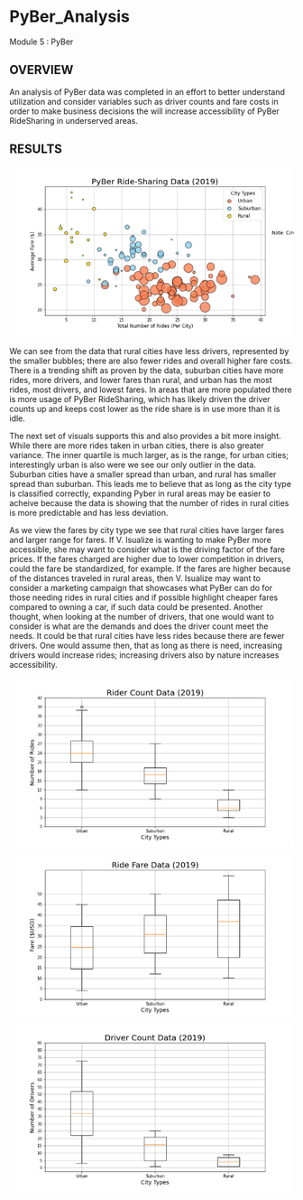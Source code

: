 # PyBer_Analysis
Module 5 : PyBer


## OVERVIEW
An analysis of PyBer data was completed in an effort to better understand utilization and consider variables such as driver counts and fare costs in order to make business decisions the will increase accessibility of PyBer RideSharing in underserved areas. 

## RESULTS

![fig1](https://github.com/RachelRautenberg/PyBer_Analysis/blob/main/analysis/Fig1.png)

We can see from the data that rural cities have less drivers, represented by the smaller bubbles; there are also fewer rides and overall higher fare costs. There is a trending shift as proven by the data, suburban cities have more rides, more drivers, and lower fares than rural, and urban has the most rides, most drivers, and lowest fares.  In areas that are more populated there is more usage of PyBer RideSharing, which has likely driven the driver counts up and keeps cost lower as the ride share is in use more than it is idle. 

The next set of visuals supports this and also provides a bit more insight.  While there are more rides taken in urban cities, there is also greater variance.  The inner quartile is much larger, as is the range, for urban cities; interestingly urban is also were we see our only outlier in the data.  Suburban cities have a smaller spread than urban, and rural has smaller spread than suburban.  This leads me to believe that as long as the city type is classified correctly, expanding Pyber in rural areas may be easier to acheive because the data is showing that the number of rides in rural cities is more predictable and has less deviation.

As we view the fares by city type we see that rural cities have larger fares and larger range for fares.  If V. Isualize is wanting to make PyBer more accessible, she may want to consider what is the driving factor of the fare prices.  If the fares charged are higher due to lower competition in drivers, could the fare be standardized, for example.  If the fares are higher because of the distances traveled in rural areas, then V. Isualize may want to consider a marketing campaign that showcases what PyBer can do for those needing rides in rural cities and if possible highlight cheaper fares compared to owning a car, if such data could be presented. Another thought, when looking at the number of drivers, that one would want to consider is what are the demands and does the driver count meet the needs.  It could be that rural cities have less rides because there are fewer drivers. One would assume then, that as long as there is need, increasing drivers would increase rides; increasing drivers also by nature increases accessibility. 

![fig2](https://github.com/RachelRautenberg/PyBer_Analysis/blob/main/analysis/Fig2.png) ![fig3](https://github.com/RachelRautenberg/PyBer_Analysis/blob/main/analysis/Fig3.png) ![fig4](https://github.com/RachelRautenberg/PyBer_Analysis/blob/main/analysis/Fig4.png)
